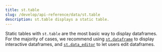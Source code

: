 ```yaml
---
title: st.table
slug: /develop/api-reference/data/st.table
description: st.table displays a static table.
---
```


<Tip>

Static tables with `st.table` are the most basic way to display dataframes. For the majority of cases, we recommend using [`st.dataframe`](/develop/api-reference/data/st.dataframe) to display interactive dataframes, and [`st.data_editor`](/develop/api-reference/data/st.data_editor) to let users edit dataframes.

</Tip>

<Autofunction function="streamlit.table" />

<Autofunction function="DeltaGenerator.add_rows" />
